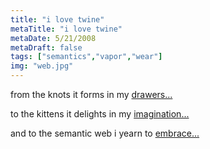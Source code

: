```yaml
---
title: "i love twine"
metaTitle: "i love twine"
metaDate: 5/21/2008
metaDraft: false
tags: ["semantics","vapor","wear"]
img: "web.jpg"
---
```


from the knots it forms in my [drawers...](http://www.sciencenews.org/articles/20071222/bob11.asp)

to the kittens it delights in my [imagination...](http://en.wikipedia.org/wiki/Twine)

and to the semantic web i yearn to [embrace...](http://www.twine.com/)
